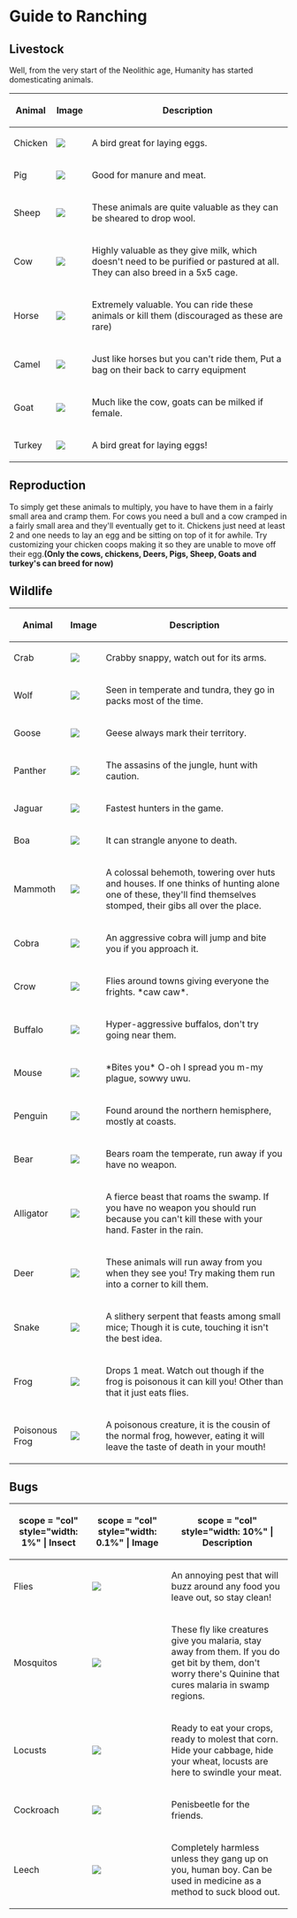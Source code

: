 # Guide to Ranching
## Livestock

Well, from the very start of the Neolithic age, Humanity has started
domesticating animals.

<table class="sortable">
<thead>
<tr class="header">
<th><p>Animal</p></th>
<th><p>Image</p></th>
<th><p>Description</p></th>
</tr>
</thead>
<tbody>
<tr class="odd">
<td><p>Chicken</p></td>
<td>
<img src="https://raw.githubusercontent.com/Civ13/civ13-wiki/master/assets/images/chicken.png">
</td>
<td><p>A bird great for laying eggs.</p></td>
</tr>
<tr class="even">
<td><p>Pig</p></td>
<td>
<img src="https://raw.githubusercontent.com/Civ13/civ13-wiki/master/assets/images/pig.png">
</td>
<td><p>Good for manure and meat.</p></td>
</tr>
<tr class="odd">
<td><p>Sheep</p></td>
<td>
<img src="https://raw.githubusercontent.com/Civ13/civ13-wiki/master/assets/images/sheep.png">
</td>
<td><p>These animals are quite valuable as they can be sheared to drop wool.</p></td>
</tr>
<tr class="even">
<td><p>Cow</p></td>
<td>
<img src="https://raw.githubusercontent.com/Civ13/civ13-wiki/master/assets/images/cow.png">
</td>
<td><p>Highly valuable as they give milk, which doesn't need to be purified or pastured at all. They can also breed in a 5x5 cage.</p></td>
</tr>
<tr class="odd">
<td><p>Horse</p></td>
<td>
<img src="https://raw.githubusercontent.com/Civ13/civ13-wiki/master/assets/images/horse.png">
</td>
<td><p>Extremely valuable. You can ride these animals or kill them (discouraged as these are rare)</p></td>
</tr>
<tr class="even">
<td><p>Camel</p></td>
<td>
<img src="https://raw.githubusercontent.com/Civ13/civ13-wiki/master/assets/images/camel.png">
</td>
<td><p>Just like horses but you can't ride them, Put a bag on their back to carry equipment</p></td>
</tr>
<tr class="odd">
<td><p>Goat</p></td>
<td>
<img src="https://raw.githubusercontent.com/Civ13/civ13-wiki/master/assets/images/goat.png">
</td>
<td><p>Much like the cow, goats can be milked if female.</p></td>
</tr>
<tr class="even">
<td><p>Turkey</p></td>
<td>
<img src="https://raw.githubusercontent.com/Civ13/civ13-wiki/master/assets/images/turkey.png">
</td>
<td><p>A bird great for laying eggs!</p></td>
</tr>
</tbody>
</table>

## Reproduction

To simply get these animals to multiply, you have to have them in a
fairly small area and cramp them. For cows you need a bull and a cow
cramped in a fairly small area and they'll eventually get to it.
Chickens just need at least 2 and one needs to lay an egg and be sitting
on top of it for awhile. Try customizing your chicken coops making it so
they are unable to move off their egg.**(Only the cows, chickens, Deers,
Pigs, Sheep, Goats and turkey's can breed for now)**

## Wildlife

<table class="sortable">
<thead>
<tr class="header">
<th><p>Animal</p></th>
<th><p>Image</p></th>
<th><p>Description</p></th>
</tr>
</thead>
<tbody>
<tr class="odd">
<td><p>Crab</p></td>
<td>
<img src="https://raw.githubusercontent.com/Civ13/civ13-wiki/master/assets/images/crab.png">
</td>
<td><p>Crabby snappy, watch out for its arms.</p></td>
</tr>
<tr class="even">
<td><p>Wolf</p></td>
<td>
<img src="https://raw.githubusercontent.com/Civ13/civ13-wiki/master/assets/images/wolf.png">
</td>
<td><p>Seen in temperate and tundra, they go in packs most of the time.</p></td>
</tr>
<tr class="odd">
<td><p>Goose</p></td>
<td>
<img src="https://raw.githubusercontent.com/Civ13/civ13-wiki/master/assets/images/goose.png">
</td>
<td><p>Geese always mark their territory.</p></td>
</tr>
<tr class="even">
<td><p>Panther</p></td>
<td>
<img src="https://raw.githubusercontent.com/Civ13/civ13-wiki/master/assets/images/panther.png">
</td>
<td><p>The assasins of the jungle, hunt with caution.</p></td>
</tr>
<tr class="odd">
<td><p>Jaguar</p></td>
<td>
<img src="https://raw.githubusercontent.com/Civ13/civ13-wiki/master/assets/images/jaguar.png">
</td>
<td><p>Fastest hunters in the game.</p></td>
</tr>
<tr class="even">
<td><p>Boa</p></td>
<td>
<img src="https://raw.githubusercontent.com/Civ13/civ13-wiki/master/assets/images/boa.png">
</td>
<td><p>It can strangle anyone to death.</p></td>
</tr>
<tr class="odd">
<td><p>Mammoth</p></td>
<td>
<img src="https://raw.githubusercontent.com/Civ13/civ13-wiki/master/assets/images/mammoth.png">
</td>
<td><p>A colossal behemoth, towering over huts and houses. If one thinks of hunting alone one of these, they'll find themselves stomped, their gibs all over the place.</p></td>
</tr>
<tr class="even">
<td><p>Cobra</p></td>
<td>
<img src="https://raw.githubusercontent.com/Civ13/civ13-wiki/master/assets/images/cobra.png">
</td>
<td><p>An aggressive cobra will jump and bite you if you approach it.</p></td>
</tr>
<tr class="odd">
<td><p>Crow</p></td>
<td>
<img src="https://raw.githubusercontent.com/Civ13/civ13-wiki/master/assets/images/crow.png">
</td>
<td><p>Flies around towns giving everyone the frights. *caw caw*.</p></td>
</tr>
<tr class="even">
<td><p>Buffalo</p></td>
<td>
<img src="https://raw.githubusercontent.com/Civ13/civ13-wiki/master/assets/images/buffalo.png">
</td>
<td><p>Hyper-aggressive buffalos, don't try going near them.</p></td>
</tr>
<tr class="odd">
<td><p>Mouse</p></td>
<td>
<img src="https://raw.githubusercontent.com/Civ13/civ13-wiki/master/assets/images/mouse.png">
</td>
<td><p>*Bites you* O-oh I spread you m-my plague, sowwy uwu.</p></td>
</tr>
<tr class="even">
<td><p>Penguin</p></td>
<td>
<img src="https://raw.githubusercontent.com/Civ13/civ13-wiki/master/assets/images/Pengu.png">
</td>
<td><p>Found around the northern hemisphere, mostly at coasts.</p></td>
</tr>
<tr class="odd">
<td><p>Bear</p></td>
<td>
<img src="https://raw.githubusercontent.com/Civ13/civ13-wiki/master/assets/images/bear.png">
</td>
<td><p>Bears roam the temperate, run away if you have no weapon.</p></td>
</tr>
<tr class="even">
<td><p>Alligator</p></td>
<td>
<img src="https://raw.githubusercontent.com/Civ13/civ13-wiki/master/assets/images/alligator.png">
</td>
<td><p>A fierce beast that roams the swamp. If you have no weapon you should run because you can't kill these with your hand. Faster in the rain.</p></td>
</tr>
<tr class="odd">
<td><p>Deer</p></td>
<td>
<img src="https://raw.githubusercontent.com/Civ13/civ13-wiki/master/assets/images/deer.png">
</td>
<td><p>These animals will run away from you when they see you! Try making them run into a corner to kill them.</p></td>
</tr>
<tr class="even">
<td><p>Snake</p></td>
<td>
<img src="https://raw.githubusercontent.com/Civ13/civ13-wiki/master/assets/images/snake.png">
</td>
<td><p>A slithery serpent that feasts among small mice; Though it is cute, touching it isn't the best idea.</p></td>
</tr>
<tr class="odd">
<td><p>Frog</p></td>
<td>
<img src="https://raw.githubusercontent.com/Civ13/civ13-wiki/master/assets/images/frog.png">
</td>
<td><p>Drops 1 meat. Watch out though if the frog is poisonous it can kill you! Other than that it just eats flies.</p></td>
</tr>
<tr class="even">
<td><p>Poisonous Frog</p></td>
<td>
<img src="https://raw.githubusercontent.com/Civ13/civ13-wiki/master/assets/images/poison_frog.png">
</td>
<td><p>A poisonous creature, it is the cousin of the normal frog, however, eating it will leave the taste of death in your mouth!</p></td>
</tr>
</tbody>
</table>

## Bugs

<table class="sortable">
<thead>
<tr class="header">
<th><p>scope = "col" style="width: 1%" | Insect</p></th>
<th><p>scope = "col" style="width: 0.1%" | Image</p></th>
<th><p>scope = "col" style="width: 10%" | Description</p></th>
</tr>
</thead>
<tbody>
<tr class="odd">
<td><p>Flies</p></td>
<td>
<img src="https://raw.githubusercontent.com/Civ13/civ13-wiki/master/assets/images/flies.png">
</td>
<td><p>An annoying pest that will buzz around any food you leave out, so stay clean!</p></td>
</tr>
<tr class="even">
<td><p>Mosquitos</p></td>
<td>
<img src="https://raw.githubusercontent.com/Civ13/civ13-wiki/master/assets/images/mosquitos.png">
</td>
<td><p>These fly like creatures give you malaria, stay away from them. If you do get bit by them, don't worry there's Quinine that cures malaria in swamp regions.</p></td>
</tr>
<tr class="odd">
<td><p>Locusts</p></td>
<td>
<img src="https://raw.githubusercontent.com/Civ13/civ13-wiki/master/assets/images/mosquitos.png">
</td>
<td><p>Ready to eat your crops, ready to molest that corn. Hide your cabbage, hide your wheat, locusts are here to swindle your meat.</p></td>
</tr>
<tr class="even">
<td><p>Cockroach</p></td>
<td>
<img src="https://raw.githubusercontent.com/Civ13/civ13-wiki/master/assets/images/cockroach.png">
</td>
<td><p>Penisbeetle for the friends.</p></td>
</tr>
<tr class="odd">
<td><p>Leech</p></td>
<td>
<img src="https://raw.githubusercontent.com/Civ13/civ13-wiki/master/assets/images/leech.png">
</td>
<td><p>Completely harmless unless they gang up on you, human boy. Can be used in medicine as a method to suck blood out.</p></td>
</tr>
</tbody>
</table>
